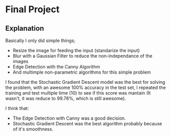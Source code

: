 # Final Project

## Explanation

Basically I only did simple things;

- Resize the image for feeding the input (standarize the input)
- Blur with a Gaussian Filter to reduce the non-independance of the images
- Edge Detection with the Canny Algorithm
- And multimple non-parametric algorithms for this simple problem

I found that the Stochastic Gradient Descent model was the best for solving the problem, with an awesome 100% accuracy in the test set, I repeated the training and test multiple time (10) to see if this score was mantain (It wasn't, it was reduce to 99.78%, which is still awesome).

I think that:

- The Edge Detection with Canny was a good decision.
- Stochastic Gradient Descent was the best algorithm probably because of it's smoothness.
